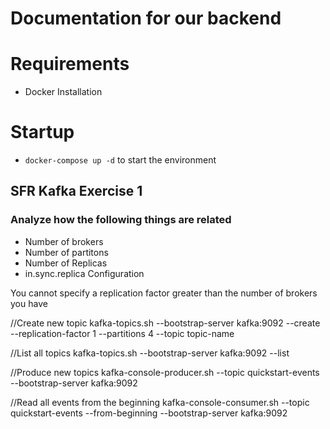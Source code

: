 # Documentation for our backend

# Requirements

- Docker Installation

# Startup

- `docker-compose up -d` to start the environment

## SFR Kafka Exercise 1

### Analyze how the following things are related

- Number of brokers
- Number of partitons
- Number of Replicas
- in.sync.replica Configuration

You cannot specify a replication factor greater than the number of brokers you have

//Create new topic
kafka-topics.sh --bootstrap-server kafka:9092 --create --replication-factor 1 --partitions 4 --topic topic-name

//List all topics
kafka-topics.sh --bootstrap-server kafka:9092 --list

//Produce new topics
kafka-console-producer.sh --topic quickstart-events --bootstrap-server kafka:9092

//Read all events from the beginning
kafka-console-consumer.sh --topic quickstart-events --from-beginning --bootstrap-server kafka:9092
